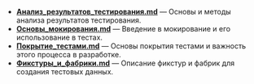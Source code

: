 
- **[Анализ_результатов_тестирования.md](./Анализ_результатов_тестирования.md)** — Основы и методы анализа результатов тестирования.  
- **[Основы_мокирования.md](./Основы_мокирования.md)** — Введение в мокирование и его использование в тестах.  
- **[Покрытие_тестами.md](./Покрытие_тестами.md)** — Основы покрытия тестами и важность этого процесса в разработке.  
- **[Фикстуры_и_фабрики.md](./Фикстуры_и_фабрики.md)** — Описание фикстур и фабрик для создания тестовых данных.  
